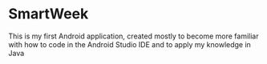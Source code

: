 # SmartWeek
This is my first Android application, created mostly to become more familiar with how to code in the Android Studio IDE and to apply my knowledge in Java
